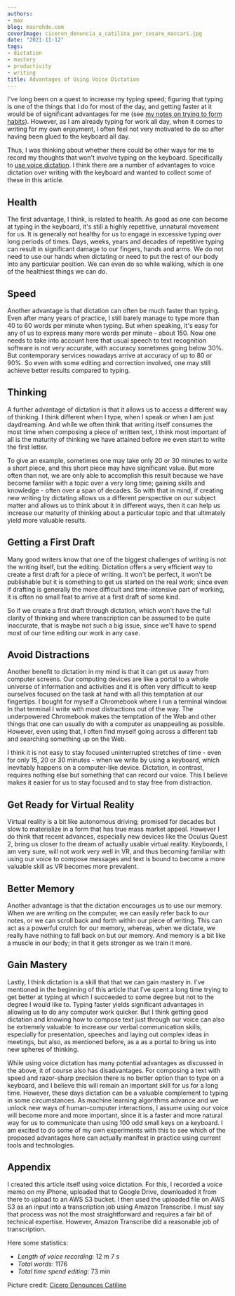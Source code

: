 ```yaml
---
authors:
- max
blog: maxrohde.com
coverImage: ciceron_denuncia_a_catilina_por_cesare_maccari.jpg
date: "2021-11-12"
tags:
- dictation
- mastery
- productivity
- writing
title: Advantages of Using Voice Dictation
---
```


I've long been on a quest to increase my typing speed; figuring that typing is one of the things that I do for most of the day, and getting faster at it would be of significant advantages for me (see [my notes on trying to form habits](https://spearoflight.wordpress.com/2020/04/04/march-review-embracing-notion/)). However, as I am already typing for work all day, when it comes to writing for my own enjoyment, I often feel not very motivated to do so after having been glued to the keyboard all day.

Thus, I was thinking about whether there could be other ways for me to record my thoughts that won't involve typing on the keyboard. Specifically to [use voice dictation](https://maxrohde.com/2021/10/06/amazon-transcribe-for-dictation/). I think there are a number of advantages to voice dictation over writing with the keyboard and wanted to collect some of these in this article.

## Health

The first advantage, I think, is related to health. As good as one can become at typing in the keyboard, it's still a highly repetitive, unnatural movement for us. It is generally not healthy for us to engage in excessive typing over long periods of times. Days, weeks, years and decades of repetitive typing can result in significant damage to our fingers, hands and arms. We do not need to use our hands when dictating or need to put the rest of our body into any particular position. We can even do so while walking, which is one of the healthiest things we can do.

## Speed

Another advantage is that dictation can often be much faster than typing. Even after many years of practice, I still barely manage to type more than 40 to 60 words per minute when typing. But when speaking, it's easy for any of us to express many more words per minute - about 150. Now one needs to take into account here that usual speech to text recognition software is not very accurate, with accuracy sometimes going below 30%. But contemporary services nowadays arrive at accuracy of up to 80 or 90%. So even with some editing and correction involved, one may still achieve better results compared to typing.

## Thinking

A further advantage of dictation is that it allows us to access a different way of thinking. I think different when I type, when I speak or when I am just daydreaming. And while we often think that writing itself consumes the most time when composing a piece of written text, I think most important of all is the maturity of thinking we have attained before we even start to write the first letter.

To give an example, sometimes one may take only 20 or 30 minutes to write a short piece, and this short piece may have significant value. But more often than not, we are only able to accomplish this result because we have become familiar with a topic over a very long time; gaining skills and knowledge - often over a span of decades. So with that in mind, if creating new writing by dictating allows us a different perspective on our subject matter and allows us to think about it in different ways, then it can help us increase our maturity of thinking about a particular topic and that ultimately yield more valuable results.

## Getting a First Draft

Many good writers know that one of the biggest challenges of writing is not the writing itself, but the editing. Dictation offers a very efficient way to create a first draft for a piece of writing. It won't be perfect, it won't be publishable but it is something to get us started on the real work; since even if drafting is generally the more difficult and time-intensive part of working, it is often no small feat to arrive at a first draft of some kind.

So if we create a first draft through dictation, which won't have the full clarity of thinking and where transcription can be assumed to be quite inaccurate, that is maybe not such a big issue, since we'll have to spend most of our time editing our work in any case.

## Avoid Distractions

Another benefit to dictation in my mind is that it can get us away from computer screens. Our computing devices are like a portal to a whole universe of information and activities and it is often very difficult to keep ourselves focused on the task at hand with all this temptation at our fingertips. I bought for myself a Chromebook where I run a terminal window. In that terminal I write with most distractions out of the way. The underpowered Chromebook makes the temptation of the Web and other things that one can usually do with a computer as unappealing as possible. However, even using that, I often find myself going across a different tab and searching something up on the Web.

I think it is not easy to stay focused uninterrupted stretches of time - even for only 15, 20 or 30 minutes - when we write by using a keyboard, which inevitably happens on a computer-like device. Dictation, in contrast, requires nothing else but something that can record our voice. This I believe makes it easier for us to stay focused and to stay free from distraction.

## Get Ready for Virtual Reality

Virtual reality is a bit like autonomous driving; promised for decades but slow to materialize in a form that has true mass market appeal. However I do think that recent advances, especially new devices like the Oculus Quest 2, bring us closer to the dream of actually usable virtual reality. Keyboards, I am very sure, will not work very well in VR, and thus becoming familiar with using our voice to compose messages and text is bound to become a more valuable skill as VR becomes more prevalent.

## Better Memory

Another advantage is that the dictation encourages us to use our memory. When we are writing on the computer, we can easily refer back to our notes, or we can scroll back and forth within our piece of writing. This can act as a powerful crutch for our memory, whereas, when we dictate, we really have nothing to fall back on but our memory. And memory is a bit like a muscle in our body; in that it gets stronger as we train it more.

## Gain Mastery

Lastly, I think dictation is a skill that that we can gain mastery in. I've mentioned in the beginning of this article that I've spent a long time trying to get better at typing at which I succeeded to some degree but not to the degree I would like to. Typing faster yields significant advantages in allowing us to do any computer work quicker. But I think getting good dictation and knowing how to compose text just through our voice can also be extremely valuable: to increase our verbal communication skills, especially for presentation, speeches and laying out complex ideas in meetings, but also, as mentioned before, as a as a portal to bring us into new spheres of thinking.

While using voice dictation has many potential advantages as discussed in the above, it of course also has disadvantages. For composing a text with speed and razor-sharp precision there is no better option than to type on a keyboard, and I believe this will remain an important skill for us for a long time. However, these days dictation can be a valuable complement to typing in some circumstances. As machine learning algorithms advance and we unlock new ways of human-computer interactions, I assume using our voice will become more and more important, since it is a faster and more natural way for us to communicate than using 100 odd small keys on a keyboard. I am excited to do some of my own experiments with this to see which of the proposed advantages here can actually manifest in practice using current tools and technologies.

## Appendix

I created this article itself using voice dictation. For this, I recorded a voice memo on my iPhone, uploaded that to Google Drive, downloaded it from there to upload to an AWS S3 bucket. I then used the uploaded file on AWS S3 as an input into a transcription job using Amazon Transcribe. I must say that process was not the most straightforward and requires a fair bit of technical expertise. However, Amazon Transcribe did a reasonable job of transcription.

Here some statistics:

- _Length of voice recording_: 12 m 7 s
- _Total words_: 1176
- _Total time spend editing_: 73 min

Picture credit: [Cicero Denounces Catiline](https://commons.wikimedia.org/wiki/File:Maccari-Cicero.jpg)